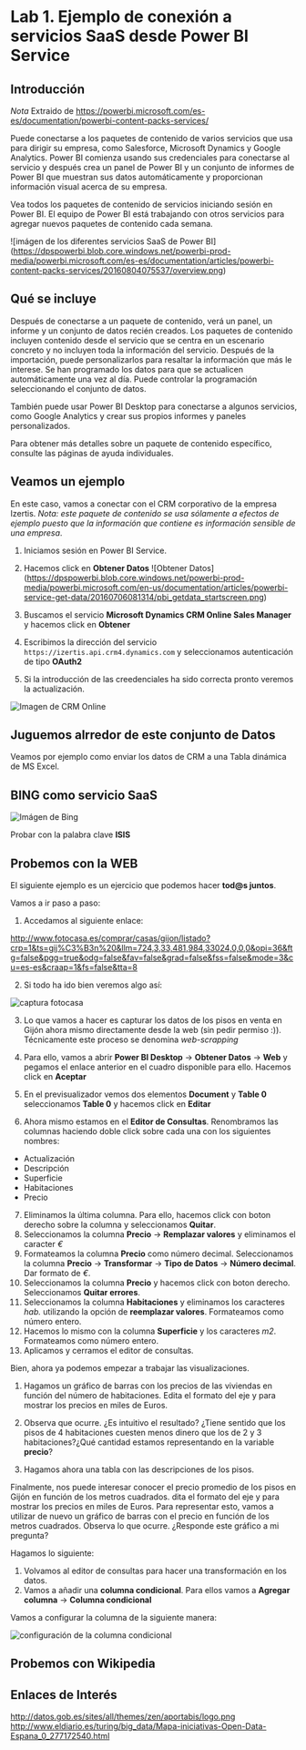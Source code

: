 Lab 1. Ejemplo de conexión a servicios SaaS desde Power BI Service
================

Introducción
------------

*Nota* Extraido de https://powerbi.microsoft.com/es-es/documentation/powerbi-content-packs-services/

Puede conectarse a los paquetes de contenido de varios servicios que usa para dirigir su empresa, como Salesforce, Microsoft Dynamics y Google Analytics. Power BI comienza usando sus credenciales para conectarse al servicio y después crea un panel de Power BI y un conjunto de informes de Power BI que muestran sus datos automáticamente y proporcionan información visual acerca de su empresa.

Vea todos los paquetes de contenido de servicios iniciando sesión en Power BI. El equipo de Power BI está trabajando con otros servicios para agregar nuevos paquetes de contenido cada semana.

![imágen de los diferentes servicios SaaS de Power BI] (https://dpspowerbi.blob.core.windows.net/powerbi-prod-media/powerbi.microsoft.com/es-es/documentation/articles/powerbi-content-packs-services/20160804075537/overview.png)

Qué se incluye
------------
Después de conectarse a un paquete de contenido, verá un panel, un informe y un conjunto de datos recién creados. Los paquetes de contenido incluyen contenido desde el servicio que se centra en un escenario concreto y no incluyen toda la información del servicio. Después de la importación, puede personalizarlos para resaltar la información que más le interese. Se han programado los datos para que se actualicen automáticamente una vez al día. Puede controlar la programación seleccionando el conjunto de datos.

También puede usar Power BI Desktop para conectarse a algunos servicios, como Google Analytics y crear sus propios informes y paneles personalizados.

Para obtener más detalles sobre un paquete de contenido específico, consulte las páginas de ayuda individuales.

Veamos un ejemplo
------------
En este caso, vamos a conectar con el CRM corporativo de la empresa Izertis.
*Nota: este paquete de contenido se usa sólamente a efectos de ejemplo puesto que la información que contiene es información sensible de una empresa*.

1. Iniciamos sesión en Power BI Service.
2. Hacemos click en **Obtener Datos** ![Obtener Datos] (https://dpspowerbi.blob.core.windows.net/powerbi-prod-media/powerbi.microsoft.com/en-us/documentation/articles/powerbi-service-get-data/20160706081314/pbi_getdata_startscreen.png)

3. Buscamos el servicio **Microsoft Dynamics CRM Online Sales Manager** y hacemos click en **Obtener**
4. Escribimos la dirección del servicio `https://izertis.api.crm4.dynamics.com` y seleccionamos autenticación de tipo **OAuth2**
5. Si la introducción de las creedenciales ha sido correcta pronto veremos la actualización. 

![Imagen de CRM Online][CRM]

[CRM]: CRM_SaaS.PNG

Juguemos alrredor de este conjunto de Datos
------------
Veamos por ejemplo como enviar los datos de CRM a una Tabla dinámica de MS Excel.

BING como servicio SaaS
------------
![Imágen de Bing][BING]

[BING]: BING_SaaS.PNG

Probar con la palabra clave **ISIS**

Probemos con la WEB
------------
El siguiente ejemplo es un ejercicio que podemos hacer **tod@s juntos**.

Vamos a ir paso a paso:

1. Accedamos al siguiente enlace: 

http://www.fotocasa.es/comprar/casas/gijon/listado?crp=1&ts=gij%C3%B3n%20&llm=724,3,33,481,984,33024,0,0,0&opi=36&ftg=false&pgg=true&odg=false&fav=false&grad=false&fss=false&mode=3&cu=es-es&craap=1&fs=false&tta=8 

2. Si todo ha ido bien veremos algo así:



![captura fotocasa](fotocasa.PNG)




3. Lo que vamos a hacer es capturar los datos de los pisos en venta en Gijón ahora mismo directamente desde la web (sin pedir permiso :)). Técnicamente este proceso se denomina *web-scrapping*

4. Para ello, vamos a abrir **Power BI Desktop** -> **Obtener Datos** -> **Web** y pegamos el enlace anterior en el cuadro disponible para ello. Hacemos click en **Aceptar**

5. En el previsualizador vemos dos elementos **Document** y **Table 0** seleccionamos **Table 0** y hacemos click en **Editar**

6. Ahora mismo estamos en el **Editor de Consultas**. Renombramos las columnas haciendo doble click sobre cada una con los siguientes nombres: 

* Actualización
* Descripción
* Superficie
* Habitaciones
* Precio

7. Eliminamos la última columna. Para ello, hacemos click con boton derecho sobre la columna y seleccionamos **Quitar**.
8. Seleccionamos la columna **Precio** -> **Remplazar valores** y eliminamos el caracter *€*
9. Formateamos la columna **Precio** como número decimal. Seleccionamos la columna **Precio** -> **Transformar** -> **Tipo de Datos** -> **Número decimal**. Dar formato de *€*.
10. Seleccionamos la columna **Precio** y hacemos click con boton derecho. Seleccionamos **Quitar errores**.
11. Seleccionamos la columna **Habitaciones** y eliminamos los caracteres *hab.* utilizando la opción de **reemplazar valores**. Formateamos como número entero. 
12. Hacemos lo mismo con la columna **Superficie** y los caracteres *m2*. Formateamos como número entero.
13. Aplicamos y cerramos el editor de consultas.


Bien, ahora ya podemos empezar a trabajar las visualizaciones.

1. Hagamos un gráfico de barras con los precios de las viviendas en función del número de habitaciones. Edita el formato del eje y para mostrar los precios en miles de Euros.
2. Observa que ocurre. ¿Es intuitivo el resultado? ¿Tiene sentido que los pisos de 4 habitaciones cuesten menos dinero que los de 2 y 3 habitaciones?¿Qué cantidad estamos representando en la variable **precio**?


1. Hagamos ahora una tabla con las descripciones de los pisos.

Finalmente, nos puede interesar conocer el precio promedio de los pisos en Gijón en función de los metros cuadrados. dita el formato del eje y para mostrar los precios en miles de Euros.
Para representar esto, vamos a utilizar de nuevo un gráfico de barras con el precio en función de los metros cuadrados.
Observa lo que ocurre. ¿Responde este gráfico a mi pregunta?


Hagamos lo siguiente:
1. Volvamos al editor de consultas para hacer una transformación en los datos. 
2. Vamos a añadir una **columna condicional**. Para ellos vamos a **Agregar columna** -> **Columna condicional**

Vamos a configurar la columna de la siguiente manera:

![configuración de la columna condicional](config_columna_condicional.PNG)



Probemos con Wikipedia
------------


Enlaces de Interés
------------
http://datos.gob.es/sites/all/themes/zen/aportabis/logo.png
http://www.eldiario.es/turing/big_data/Mapa-iniciativas-Open-Data-Espana_0_277172540.html


